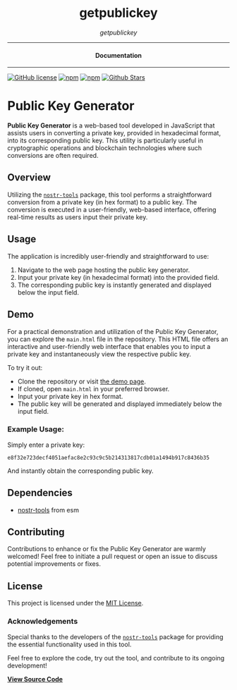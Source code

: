<div align="center">  
  <h1>getpublickey</h1>
</div>

<div align="center">  
<i>getpublickey</i>
</div>

---

<div align="center">
<h4>Documentation</h4>
</div>

---

[![GitHub license](https://img.shields.io/badge/license-MIT-blue.svg)](https://github.com/brain-wallet/getpublickey/blob/gh-pages/LICENSE)
[![npm](https://img.shields.io/npm/v/getpublickey)](https://npmjs.com/package/getpublickey)
[![npm](https://img.shields.io/npm/dw/getpublickey.svg)](https://npmjs.com/package/getpublickey)
[![Github Stars](https://img.shields.io/github/stars/brain-wallet/getpublickey.svg)](https://github.com/brain-wallet/getpublickey/)

# Public Key Generator

**Public Key Generator** is a web-based tool developed in JavaScript that assists users in converting a private key, provided in hexadecimal format, into its corresponding public key. This utility is particularly useful in cryptographic operations and blockchain technologies where such conversions are often required.

## Overview

Utilizing the [`nostr-tools`](https://esm.sh/nostr-tools) package, this tool performs a straightforward conversion from a private key (in hex format) to a public key. The conversion is executed in a user-friendly, web-based interface, offering real-time results as users input their private key.

## Usage

The application is incredibly user-friendly and straightforward to use:

1. Navigate to the web page hosting the public key generator.
2. Input your private key (in hexadecimal format) into the provided field.
3. The corresponding public key is instantly generated and displayed below the input field.

## Demo

For a practical demonstration and utilization of the Public Key Generator, you can explore the `main.html` file in the repository. This HTML file offers an interactive and user-friendly web interface that enables you to input a private key and instantaneously view the respective public key.

To try it out:

- Clone the repository or visit [the demo page](https://brain-wallet.github.io/getpublickey/).
- If cloned, open `main.html` in your preferred browser.
- Input your private key in hex format.
- The public key will be generated and displayed immediately below the input field.

### Example Usage:

Simply enter a private key:

```plaintext
e8f32e723decf4051aefac8e2c93c9c5b214313817cdb01a1494b917c8436b35
```

And instantly obtain the corresponding public key.

## Dependencies

- [nostr-tools](https://esm.sh/nostr-tools) from esm

## Contributing

Contributions to enhance or fix the Public Key Generator are warmly welcomed! Feel free to initiate a pull request or open an issue to discuss potential improvements or fixes.

## License

This project is licensed under the [MIT License](LICENSE).

### Acknowledgements

Special thanks to the developers of the [`nostr-tools`](https://esm.sh/nostr-tools) package for providing the essential functionality used in this tool.

Feel free to explore the code, try out the tool, and contribute to its ongoing development!

[**View Source Code**](https://github.com/brain-wallet/getpublickey)
